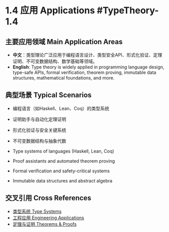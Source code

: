 # 1.4 应用 Applications #TypeTheory-1.4

## 主要应用领域 Main Application Areas

- **中文**：类型理论广泛应用于编程语言设计、类型安全API、形式化验证、定理证明、不可变数据结构、数学基础等领域。
- **English**: Type theory is widely applied in programming language design, type-safe APIs, formal verification, theorem proving, immutable data structures, mathematical foundations, and more.

## 典型场景 Typical Scenarios

- 编程语言（如Haskell、Lean、Coq）的类型系统
- 证明助手与自动化定理证明
- 形式化验证与安全关键系统
- 不可变数据结构与抽象代数

- Type systems of languages (Haskell, Lean, Coq)
- Proof assistants and automated theorem proving
- Formal verification and safety-critical systems
- Immutable data structures and abstract algebra

## 交叉引用 Cross References

- [类型系统 Type Systems](../TypeSystems/README.md)
- [工程应用 Engineering Applications](../EngineeringApplications/README.md)
- [定理与证明 Theorems & Proofs](../Theorems_Proofs/README.md)
